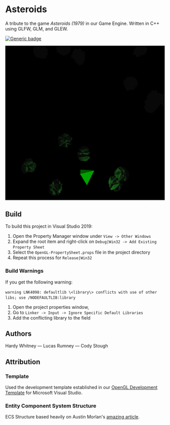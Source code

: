 # Asteroids
A tribute to the game _Asteroids (1979)_ in our Game Engine. Written in C++ using GLFW, GLM, and GLEW.

[![Generic badge](https://img.shields.io/badge/Status-WIP-Yellow.svg)](https://shields.io/)

![ProjectGif](/images/asteroids.gif)


## Build
To build this project in Visual Studio 2019:
  1. Open the Property Manager window under `View -> Other Windows`
  2. Expand the root item and right-click on `Debug|Win32 -> Add Existing Property Sheet`
  3. Select the `OpenGL-PropertySheet.props` file in the project directory
  4. Repeat this process for `Release|Win32`
  
### Build Warnings
  
If you get the following warning:

  `warning LNK4098: defaultlib \<library\> conflicts with use of other libs; use /NODEFAULTLIB:library`
  
1. Open the project properties window, 
2. Go to `Linker -> Input -> Ignore Specific Default Libraries`
3. Add the conflicting library to the field

## Authors
Hardy Whitney — Lucas Rumney — Cody Stough

## Attribution

### Template
Used the development template established in our [OpenGL Development Template](https://github.com/htw6174/OpenGL-Template) for Microsoft Visual Studio.

### Entity Component System Structure
ECS Structure based heavily on Austin Morlan's [amazing article](https://code.austinmorlan.com/austin/ecs).



